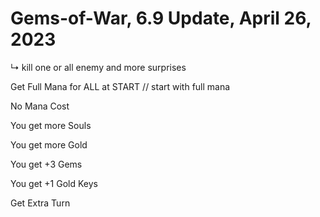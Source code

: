 # Gems-of-War, 6.9 Update, April 26, 2023

↳ kill one or all enemy and more surprises

Get Full Mana for ALL at START // start with full mana

No Mana Cost 

You get more Souls

You get more Gold

You get +3 Gems

You get +1 Gold Keys

Get Extra Turn 
